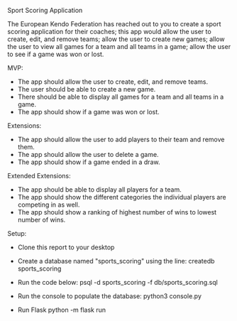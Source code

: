 Sport Scoring Application

The European Kendo Federation has reached out to you to create a sport scoring application for their coaches; this app would allow the user to create, edit, and remove teams; allow the user to create new games; allow the user to view all games for a team and all teams in a game; allow the user to see if a game was won or lost.

MVP:
- The app should allow the user to create, edit, and remove teams.
- The user should be able to create a new game.
- There should be able to display all games for a team and all teams in a game.
- The app should show if a game was won or lost.

Extensions:
- The app should allow the user to add players to their team and remove them. 
- The app should allow the user to delete a game. 
- The app should show if a game ended in a draw.

Extended Extensions:
- The app should be able to display all players for a team.
- The app should show the different categories the individual players are competing in as well.
- The app should show a ranking of highest number of wins to lowest number of wins. 

Setup:
- Clone this report to your desktop
- Create a database named "sports_scoring" using the line:
createdb sports_scoring

- Run the code below:
psql -d sports_scoring -f db/sports_scoring.sql

- Run the console to populate the database:
python3 console.py

- Run Flask
python -m flask run
